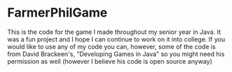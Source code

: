 # FarmerPhilGame
This is the code for the game I made throughout my senior year in Java.
It was a fun project and I hope I can continue to work on it into college.
If you would like to use any of my code you can, however, some of the code is from David Brackeen's, "Developing Games in Java"
  so you might need his permission as well (however I believe his code is open source anyway)
